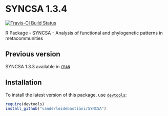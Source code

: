 SYNCSA 1.3.4
======

[![Travis-CI Build Status](https://travis-ci.org/vanderleidebastiani/SYNCSA.svg?branch=master)](https://travis-ci.org/vanderleidebastiani/SYNCSA)

R Package - SYNCSA - Analysis of functional and phylogenetic patterns in metacommunities

## Previous version

SYNCSA 1.3.3 available in [`CRAN`](https://cran.r-project.org/web/packages/SYNCSA/index.html)

## Installation
  
To install the latest version of this package, use [`devtools`](https://github.com/hadley/devtools):

```r
require(devtools)
install_github("vanderleidebastiani/SYNCSA")
```
